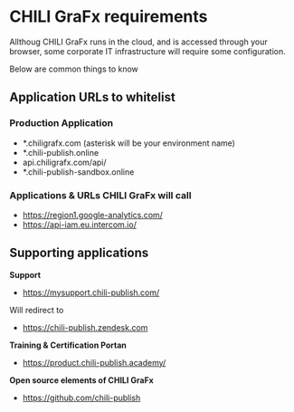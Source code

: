 # CHILI GraFx requirements

Allthoug CHILI GraFx runs in the cloud, and is accessed through your browser, some corporate IT infrastructure will require some configuration.

Below are common things to know

## Application URLs to whitelist

### Production Application

- *.chiligrafx.com (asterisk will be your environment name)
- *.chili-publish.online
- api.chiligrafx.com/api/
- *.chili-publish-sandbox.online

### Applications & URLs CHILI GraFx will call

- https://region1.google-analytics.com/
- https://api-iam.eu.intercom.io/

## Supporting applications

**Support**

- https://mysupport.chili-publish.com/

Will redirect to

- https://chili-publish.zendesk.com

**Training & Certification Portan**

- https://product.chili-publish.academy/

**Open source elements of CHILI GraFx**

- https://github.com/chili-publish